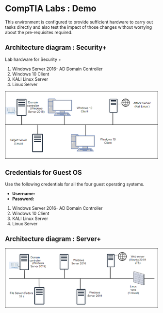 # CompTIA Labs : Demo

This environment is configured to provide sufficient hardware to carry out tasks directly and also test the impact of those changes without worrying about the pre-requisites required.

## Architecture diagram : Security+

Lab hardware for Security +

1. Windows Server 2016- AD Domain Controller
1. Windows 10 Client
1. KALI Linux Server
1. Linux Server

![Topology security lab.](images/security-topology-2.png "Security topology")

## Credentials for Guest OS

Use the following credentials for all the four guest operating systems.
* **Username:** <inject key="Host VM Admin Username" />
* **Password:** <inject key="Host VM Admin Password" />

1. Windows Server 2016- AD Domain Controller
1. Windows 10 Client
1. KALI Linux Server
1. Linux Server

## Architecture diagram : Server+

![Topology security lab.](images/server-topology-2.png "Server topology")
